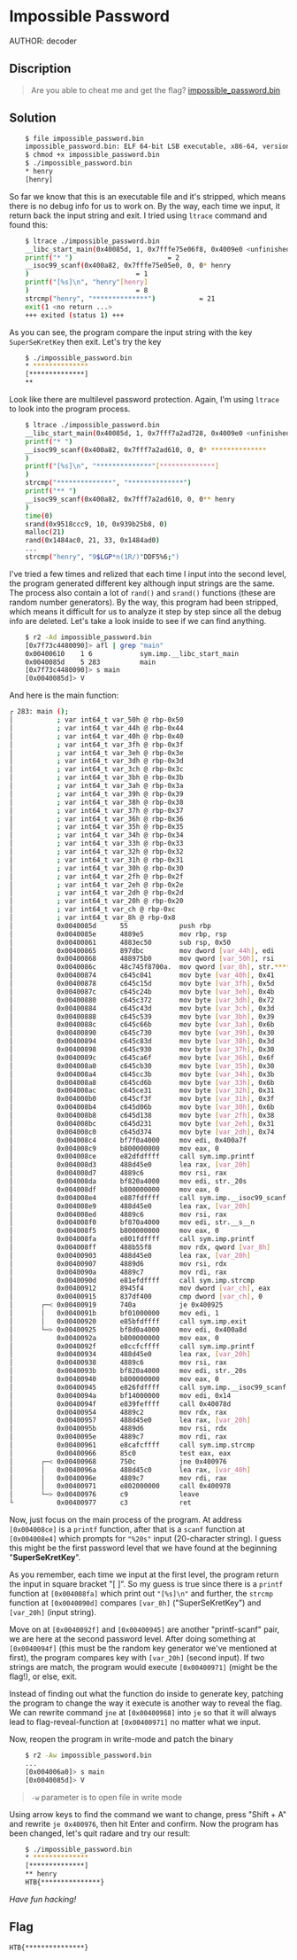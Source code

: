 # Impossible Password
AUTHOR: decoder
## Discription
> Are you able to cheat me and get the flag? [impossible_password.bin](https://github.com/Henry1601/HackTheBox-Writeup/blob/main/Reverse%20Engineering/Impossible%20Password/impossible_password.bin)
## Solution
```bash
	$ file impossible_password.bin 
	impossible_password.bin: ELF 64-bit LSB executable, x86-64, version 1 (SYSV), dynamically linked, interpreter /lib64/ld-linux-x86-64.so.2, for GNU/Linux 2.6.32, BuildID[sha1]=ba116ba1912a8c3779ddeb579404e2fdf34b1568, stripped
	$ chmod +x impossible_password.bin
	$ ./impossible_password.bin
	* henry
	[henry]
```
So far we know that this is an executable file and it's stripped, which means there is no debug info for us to work on. By the way, each time we input, it return back the input string and exit. I tried using `ltrace` command and found this:
```bash
	$ ltrace ./impossible_password.bin
	__libc_start_main(0x40085d, 1, 0x7fffe75e06f8, 0x4009e0 <unfinished ...>
	printf("* ")						= 2
	__isoc99_scanf(0x400a82, 0x7fffe75e05e0, 0, 0* henry
	)							= 1
	printf("[%s]\n", "henry"[henry]
	)							= 8
	strcmp("henry", "**************")			= 21
	exit(1 <no return ...>
	+++ exited (status 1) +++
```
As you can see, the program compare the input string with the key `SuperSeKretKey` then exit. Let's try the key
```bash
	$ ./impossible_password.bin 
	* **************
	[**************]
	** 
```
Look like there are multilevel password protection. Again, I'm using `ltrace` to look into the program process.
```bash
	$ ltrace ./impossible_password.bin
	__libc_start_main(0x40085d, 1, 0x7fff7a2ad728, 0x4009e0 <unfinished ...>
	printf("* ")
	__isoc99_scanf(0x400a82, 0x7fff7a2ad610, 0, 0* **************
	)
	printf("[%s]\n", "**************"[**************]
	)
	strcmp("**************", "**************")
	printf("** ")
	__isoc99_scanf(0x400a82, 0x7fff7a2ad610, 0, 0** henry
	)
	time(0)
	srand(0x9518ccc9, 10, 0x939b25b8, 0)
	malloc(21)
	rand(0x1484ac0, 21, 33, 0x1484ad0)
	...
	strcmp("henry", "9$LGP*n(1R/)"DDF5%6;")
```
I've tried a few times and relized that each time I input into the second level, the program generated different key although input strings are the same. The process also contain a lot of `rand()` and `srand()` functions (these are random number generators). By the way, this program had been stripped, which means it difficult for us to analyze it step by step since all the debug info are deleted. Let's take a look inside to see if we can find anything.
```bash
	$ r2 -Ad impossible_password.bin
	[0x7f73c4480090]> afl | grep "main"
	0x00400610    1 6            sym.imp.__libc_start_main
	0x0040085d    5 283          main
	[0x7f73c4480090]> s main
	[0x0040085d]> V
```
And here is the main function:
```bash
┌ 283: main ();
│           ; var int64_t var_50h @ rbp-0x50
│           ; var int64_t var_44h @ rbp-0x44
│           ; var int64_t var_40h @ rbp-0x40
│           ; var int64_t var_3fh @ rbp-0x3f
│           ; var int64_t var_3eh @ rbp-0x3e
│           ; var int64_t var_3dh @ rbp-0x3d
│           ; var int64_t var_3ch @ rbp-0x3c
│           ; var int64_t var_3bh @ rbp-0x3b
│           ; var int64_t var_3ah @ rbp-0x3a
│           ; var int64_t var_39h @ rbp-0x39
│           ; var int64_t var_38h @ rbp-0x38
│           ; var int64_t var_37h @ rbp-0x37
│           ; var int64_t var_36h @ rbp-0x36
│           ; var int64_t var_35h @ rbp-0x35
│           ; var int64_t var_34h @ rbp-0x34
│           ; var int64_t var_33h @ rbp-0x33
│           ; var int64_t var_32h @ rbp-0x32
│           ; var int64_t var_31h @ rbp-0x31
│           ; var int64_t var_30h @ rbp-0x30
│           ; var int64_t var_2fh @ rbp-0x2f
│           ; var int64_t var_2eh @ rbp-0x2e
│           ; var int64_t var_2dh @ rbp-0x2d
│           ; var int64_t var_20h @ rbp-0x20
│           ; var int64_t var_ch @ rbp-0xc
│           ; var int64_t var_8h @ rbp-0x8
│           0x0040085d      55             push rbp
│           0x0040085e      4889e5         mov rbp, rsp
│           0x00400861      4883ec50       sub rsp, 0x50
│           0x00400865      897dbc         mov dword [var_44h], edi
│           0x00400868      488975b0       mov qword [var_50h], rsi
│           0x0040086c      48c745f8700a.  mov qword [var_8h], str.**************    ; 0x400a70 ; "**************"
│           0x00400874      c645c041       mov byte [var_40h], 0x41    ; 'A' ; 65
│           0x00400878      c645c15d       mov byte [var_3fh], 0x5d    ; ']' ; 93
│           0x0040087c      c645c24b       mov byte [var_3eh], 0x4b    ; 'K' ; 75
│           0x00400880      c645c372       mov byte [var_3dh], 0x72    ; 'r' ; 114
│           0x00400884      c645c43d       mov byte [var_3ch], 0x3d    ; '=' ; 61
│           0x00400888      c645c539       mov byte [var_3bh], 0x39    ; '9' ; 57
│           0x0040088c      c645c66b       mov byte [var_3ah], 0x6b    ; 'k' ; 107
│           0x00400890      c645c730       mov byte [var_39h], 0x30    ; '0' ; 48
│           0x00400894      c645c83d       mov byte [var_38h], 0x3d    ; '=' ; 61
│           0x00400898      c645c930       mov byte [var_37h], 0x30    ; '0' ; 48
│           0x0040089c      c645ca6f       mov byte [var_36h], 0x6f    ; 'o' ; 111
│           0x004008a0      c645cb30       mov byte [var_35h], 0x30    ; '0' ; 48
│           0x004008a4      c645cc3b       mov byte [var_34h], 0x3b    ; orax
│           0x004008a8      c645cd6b       mov byte [var_33h], 0x6b    ; 'k' ; 107
│           0x004008ac      c645ce31       mov byte [var_32h], 0x31    ; '1' ; 49
│           0x004008b0      c645cf3f       mov byte [var_31h], 0x3f    ; '?' ; 63
│           0x004008b4      c645d06b       mov byte [var_30h], 0x6b    ; 'k' ; 107
│           0x004008b8      c645d138       mov byte [var_2fh], 0x38    ; '8' ; 56
│           0x004008bc      c645d231       mov byte [var_2eh], 0x31    ; '1' ; 49
│           0x004008c0      c645d374       mov byte [var_2dh], 0x74    ; 't' ; 116
│           0x004008c4      bf7f0a4000     mov edi, 0x400a7f
│           0x004008c9      b800000000     mov eax, 0
│           0x004008ce      e82dfdffff     call sym.imp.printf
│           0x004008d3      488d45e0       lea rax, [var_20h]
│           0x004008d7      4889c6         mov rsi, rax
│           0x004008da      bf820a4000     mov edi, str._20s           ; 0x400a82 ; "%20s"
│           0x004008df      b800000000     mov eax, 0
│           0x004008e4      e887fdffff     call sym.imp.__isoc99_scanf
│           0x004008e9      488d45e0       lea rax, [var_20h]
│           0x004008ed      4889c6         mov rsi, rax
│           0x004008f0      bf870a4000     mov edi, str.__s__n         ; 0x400a87 ; "[%s]\n"
│           0x004008f5      b800000000     mov eax, 0
│           0x004008fa      e801fdffff     call sym.imp.printf
│           0x004008ff      488b55f8       mov rdx, qword [var_8h]
│           0x00400903      488d45e0       lea rax, [var_20h]
│           0x00400907      4889d6         mov rsi, rdx
│           0x0040090a      4889c7         mov rdi, rax
│           0x0040090d      e81efdffff     call sym.imp.strcmp
│           0x00400912      8945f4         mov dword [var_ch], eax
│           0x00400915      837df400       cmp dword [var_ch], 0
│       ┌─< 0x00400919      740a           je 0x400925
│       │   0x0040091b      bf01000000     mov edi, 1
│       │   0x00400920      e85bfdffff     call sym.imp.exit
│       └─> 0x00400925      bf8d0a4000     mov edi, 0x400a8d
│           0x0040092a      b800000000     mov eax, 0
│           0x0040092f      e8ccfcffff     call sym.imp.printf
│           0x00400934      488d45e0       lea rax, [var_20h]
│           0x00400938      4889c6         mov rsi, rax
│           0x0040093b      bf820a4000     mov edi, str._20s           ; 0x400a82 ; "%20s"
│           0x00400940      b800000000     mov eax, 0
│           0x00400945      e826fdffff     call sym.imp.__isoc99_scanf
│           0x0040094a      bf14000000     mov edi, 0x14               ; 20
│           0x0040094f      e839feffff     call 0x40078d
│           0x00400954      4889c2         mov rdx, rax
│           0x00400957      488d45e0       lea rax, [var_20h]
│           0x0040095b      4889d6         mov rsi, rdx
│           0x0040095e      4889c7         mov rdi, rax
│           0x00400961      e8cafcffff     call sym.imp.strcmp
│           0x00400966      85c0           test eax, eax
│       ┌─< 0x00400968      750c           jne 0x400976
│       │   0x0040096a      488d45c0       lea rax, [var_40h]
│       │   0x0040096e      4889c7         mov rdi, rax
│       │   0x00400971      e802000000     call 0x400978
│       └─> 0x00400976      c9             leave
└           0x00400977      c3             ret
```
Now, just focus on the main process of the program. At address `[0x004008ce]` is a `printf` function, after that is a `scanf` function at `[0x004008e4]` which prompts for `"%20s"` input (20-character string). I guess this might be the first password level that we have found at the beginning "**SuperSeKretKey**".

As you remember, each time we input at the first level, the program return the input in square bracket "[ ]". So my guess is true since there is a `printf` function at `[0x004008fa]` which print out `"[%s]\n"` and further, the `strcmp` function at `[0x0040090d]` compares `[var_8h]` ("SuperSeKretKey") and `[var_20h]` (input string).

Move on at `[0x0040092f]` and `[0x00400945]` are another "printf-scanf" pair, we are here at the second password level. After doing something at `[0x0040094f]` (this must be the random key generator we've mentioned at first), the program compares key with `[var_20h]` (second input). If two strings are match, the program would execute `[0x00400971]` (might be the flag!), or else, exit.

Instead of finding out what the function do inside to generate key, patching the program to change the way it execute is another way to reveal the flag. We can rewrite command `jne` at `[0x00400968]` into `je` so that it will always lead to flag-reveal-function at `[0x00400971]` no matter what we input.

Now, reopen the program in write-mode and patch the binary
```bash
	$ r2 -Aw impossible_password.bin
	...
	[0x004006a0]> s main
	[0x0040085d]> V
```
> `-w` parameter is to open file in write mode

Using arrow keys to find the command we want to change, press "Shift + A" and rewrite `je 0x400976`, then hit Enter and confirm. Now the program has been changed, let's quit radare and try our result:
```bash
	$ ./impossible_password.bin
	* **************
	[**************]
	** henry
	HTB{***************}
```

*Have fun hacking!*
## Flag
`HTB{***************}`

